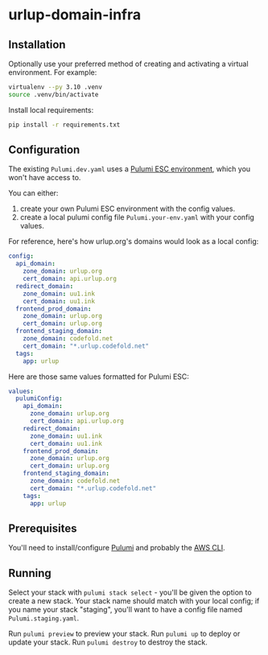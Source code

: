 # urlup-domain-infra

## Installation

Optionally use your preferred method of creating and activating a virtual environment. For example:

```bash
virtualenv --py 3.10 .venv
source .venv/bin/activate
```

Install local requirements:

```bash
pip install -r requirements.txt
```

## Configuration

The existing `Pulumi.dev.yaml` uses a [Pulumi ESC environment](https://www.pulumi.com/product/esc/), which you won't have access to.

You can either:

1. create your own Pulumi ESC environment with the config values.
2. create a local pulumi config file `Pulumi.your-env.yaml` with your config values.

For reference, here's how urlup.org's domains would look as a local config:

```yaml
config:
  api_domain:
    zone_domain: urlup.org
    cert_domain: api.urlup.org
  redirect_domain:
    zone_domain: uu1.ink
    cert_domain: uu1.ink
  frontend_prod_domain:
    zone_domain: urlup.org
    cert_domain: urlup.org
  frontend_staging_domain:
    zone_domain: codefold.net
    cert_domain: "*.urlup.codefold.net"
  tags:
    app: urlup
```

Here are those same values formatted for Pulumi ESC:

```yaml
values:
  pulumiConfig:
    api_domain:
      zone_domain: urlup.org
      cert_domain: api.urlup.org
    redirect_domain:
      zone_domain: uu1.ink
      cert_domain: uu1.ink
    frontend_prod_domain:
      zone_domain: urlup.org
      cert_domain: urlup.org
    frontend_staging_domain:
      zone_domain: codefold.net
      cert_domain: "*.urlup.codefold.net"
    tags:
      app: urlup
```

## Prerequisites

You'll need to install/configure [Pulumi](https://www.pulumi.com/docs/install/) and probably the [AWS CLI](https://aws.amazon.com/cli/).

## Running

Select your stack with `pulumi stack select` - you'll be given the option to create a new stack.
Your stack name should match with your local config;
if you name your stack "staging", you'll want to have a config file named `Pulumi.staging.yaml`.

Run `pulumi preview` to preview your stack.
Run `pulumi up` to deploy or update your stack.
Run `pulumi destroy` to destroy the stack.
